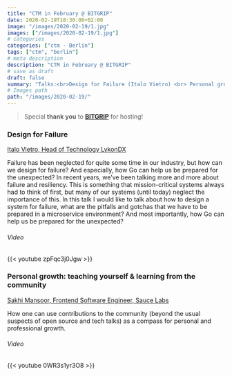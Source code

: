 ```yaml
---
title: "CTM in February @ BITGRIP"
date: 2020-02-19T18:30:00+02:00
image: "/images/2020-02-19/1.jpg"
images: ["/images/2020-02-19/1.jpg"]
# categories
categories: ["ctm - Berlin"]
tags: ["ctm", "berlin"]
# meta description
description: "CTM in February @ BITGRIP"
# save as draft
draft: false
summary: "Talks:<br>Design for Failure (Italo Vietro) <br> Personal growth: teaching yourself & learning from the community (Sakhi Mansoor)"
# Images path
path: "/images/2020-02-19/"
---
```


> Special **thank you** to **[BITGRIP](https://www.bitgrip.com/)** for hosting!

### Design for Failure
[Italo Vietro, Head of Technology LykonDX](https://twitter.com/italolelis)

Failure has been neglected for quite some time in our industry, but how 
can we design for failure? And especially, how Go can help us be prepared 
for the unexpected? In recent years, we’ve been talking more and more 
about failure and resiliency. This is something that mission-critical 
systems always had to think of first, but many of our systems 
(until today) neglect the importance of this. In this talk I would 
like to talk about how to design a system for failure, what are the 
pitfalls and gotchas that we have to be prepared in a microservice 
environment? And most importantly, how Go can help us be prepared 
for the unexpected?

###### Video
{{< youtube zpFqc3j0Jgw >}}

### Personal growth: teaching yourself & learning from the community
[Sakhi Mansoor, Frontend Software Engineer, Sauce Labs](https://www.linkedin.com/in/sakhi-mansoor-742827147/)

How one can use contributions to the community (beyond the usual 
suspects of open source and tech talks) as a compass for personal 
and professional growth.

###### Video
{{< youtube 0WR3s1yr3O8 >}}